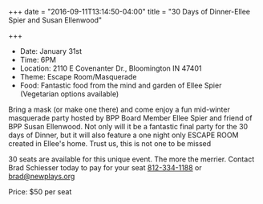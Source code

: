 +++
date = "2016-09-11T13:14:50-04:00"
title = "30 Days of Dinner-Ellee Spier and Susan Ellenwood"

+++
* Date: January 31st
* Time: 6PM
* Location: 2110 E Covenanter Dr., Bloomington IN 47401
* Theme: Escape Room/Masquerade
* Food: Fantastic food from the mind and garden of Ellee Spier (Vegetarian options available)

Bring a mask (or make one there) and come enjoy a fun mid-winter masquerade party hosted by BPP Board Member Ellee Spier and friend of BPP Susan Ellenwood. Not only will it be a fantastic final party for the 30 days of Dinner, but it will also feature a one night only ESCAPE ROOM created in Ellee's home. Trust us, this is not one to be missed

30 seats are available for this unique event. The more the merrier. Contact Brad Schiesser today to pay for your seat  [812-334-1188](telto:1+812-334-1188) or [brad@newplays.org](mailto:brad@newplays.org)

Price: $50 per seat
